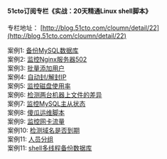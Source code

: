 #### 51cto订阅专栏《实战：20天精通Linux shell脚本》
专栏地址： [http://blog.51cto.com/cloumn/detail/22](http://blog.51cto.com/cloumn/detail/22)

案例1: [备份MySQL数据库](https://github.com/aminglinux/shell20/blob/master/1.md)
</br>
案例2: [监控Nginx服务器502](https://github.com/aminglinux/shell20/blob/master/2.md)
</br>
案例3: [批量添加用户](https://github.com/aminglinux/shell20/blob/master/3.md)
</br>
案例4: [自动封/解封IP](https://github.com/aminglinux/shell20/blob/master/4.md)
</br>
案例5: [监控磁盘使用率](https://github.com/aminglinux/shell20/blob/master/5.md)
</br>
案例6: [检测两台机器上文件的差异](https://github.com/aminglinux/shell20/blob/master/6.md)
</br>
案例7: [监控MySQL主从状态](https://github.com/aminglinux/shell20/blob/master/7.md)
</br>
案例8: [傻瓜运维脚本](https://github.com/aminglinux/shell20/blob/master/8.md)
</br>
案例9: [监控网卡流量](https://github.com/aminglinux/shell20/blob/master/9.md)
</br>
案例10: [检测域名是否到期](https://github.com/aminglinux/shell20/blob/master/10.md)
</br>
案例11: [人员分组](https://github.com/aminglinux/shell20/blob/master/11.md)
</br>
案例11: [shell多线程备份数据库](https://github.com/aminglinux/shell20/blob/master/12.md)
</br>
